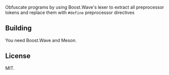 Obfuscate programs by using Boost.Wave's lexer to extract all preprocessor tokens and replace them with `#define` preprocessor directives

## Building

You need Boost.Wave and Meson.

## License

MIT.
